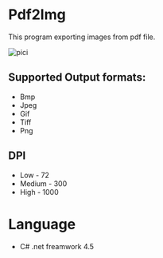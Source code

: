 # Pdf2Img
This program exporting images from pdf file.

![pici](https://user-images.githubusercontent.com/51339282/151941800-f975e28c-8e7b-4e78-92a7-d33f30b51981.PNG)



## Supported Output formats:
- Bmp 
- Jpeg
- Gif 
- Tiff
- Png

## DPI
- Low - 72 
- Medium - 300
- High - 1000

# Language
- C# .net freamwork 4.5






